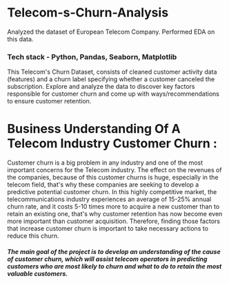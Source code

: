# Telecom-s-Churn-Analysis
Analyzed the dataset of European Telecom Company. Performed EDA on this data. 

### Tech stack - Python, Pandas, Seaborn, Matplotlib
This Telecom's Churn Dataset, consists of cleaned customer activity data (features) and  a churn label specifying whether a customer canceled the subscription.
Explore and analyze the data to discover key factors responsible for customer churn and come up with ways/recommendations to ensure customer retention.
# Business Understanding Of A Telecom Industry Customer Churn :
Customer churn is a big problem in any industry and one of the most important concerns for the Telecom industry. 
The effect on the revenues of the companies, because of this customer churns is huge, especially in the telecom field, that's why these companies are seeking to develop a predictive potential customer churn. 
In this highly competitive market, the telecommunications industry experiences an average of 15-25% annual churn rate, and it costs 5-10 times more to acquire a new customer than to retain an existing one, that's why customer retention has now become even more important than customer acquisition.
Therefore, finding those factors that increase customer churn is important to take necessary actions to reduce this churn. 

##### The main goal of the project is to develop an understanding of the cause of customer churn, which will assist telecom operators in predicting customers who are most likely to churn and what to do to retain the most valuable customers.
